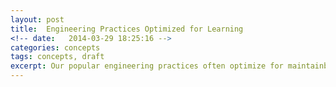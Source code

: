 ```yaml
---
layout: post
title:  Engineering Practices Optimized for Learning
<!-- date:   2014-03-29 18:25:16 -->
categories: concepts
tags: concepts, draft
excerpt: Our popular engineering practices often optimize for maintainbility byt putting a strong focus on a long-term lifetime of our product. Re-imagine if the main goal is something different, like learning.
---
```

